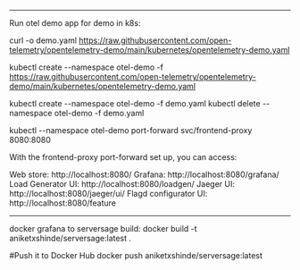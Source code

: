 
-------
Run otel demo app for demo in k8s:

curl -o demo.yaml https://raw.githubusercontent.com/open-telemetry/opentelemetry-demo/main/kubernetes/opentelemetry-demo.yaml

kubectl create --namespace otel-demo -f https://raw.githubusercontent.com/open-telemetry/opentelemetry-demo/main/kubernetes/opentelemetry-demo.yaml



kubectl create --namespace otel-demo -f demo.yaml
kubectl delete --namespace otel-demo -f demo.yaml


kubectl --namespace otel-demo port-forward svc/frontend-proxy 8080:8080

With the frontend-proxy port-forward set up, you can access:

Web store: http://localhost:8080/
Grafana: http://localhost:8080/grafana/
Load Generator UI: http://localhost:8080/loadgen/
Jaeger UI: http://localhost:8080/jaeger/ui/
Flagd configurator UI: http://localhost:8080/feature


------------------------

docker grafana to serversage build:
docker build -t aniketxshinde/serversage:latest .

#Push it to Docker Hub 
docker push aniketxshinde/serversage:latest
